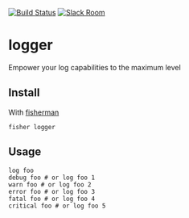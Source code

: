 [![Build Status][travis-badge]][travis-link]
[![Slack Room][slack-badge]][slack-link]

# logger

Empower your log capabilities to the maximum level

## Install

With [fisherman]

```
fisher logger
```

## Usage

```fish
log foo
debug foo # or log foo 1
warn foo # or log foo 2
error foo # or log foo 3
fatal foo # or log foo 4
critical foo # or log foo 5
```

[travis-link]: https://travis-ci.org/fisherman/logger
[travis-badge]: https://img.shields.io/travis/fisherman/logger.svg
[slack-link]: https://fisherman-wharf.herokuapp.com
[slack-badge]: https://fisherman-wharf.herokuapp.com/badge.svg
[fisherman]: https://github.com/fisherman/fisherman
